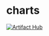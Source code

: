 # charts
[![Artifact Hub](https://img.shields.io/endpoint?url=https://artifacthub.io/badge/repository/brunostjohns-charts)](https://artifacthub.io/packages/search?repo=brunostjohns-charts)